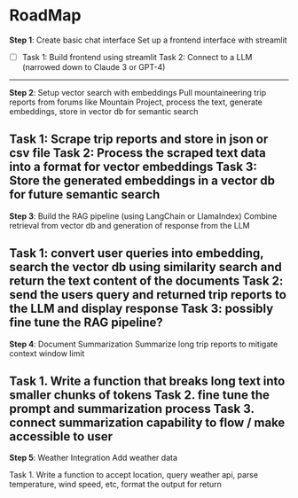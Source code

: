 RoadMap
=======

**Step 1**: Create basic chat interface
Set up a frontend interface with streamlit

- [ ] Task 1: Build frontend using streamlit
Task 2: Connect to a LLM (narrowed down to Claude 3 or GPT-4)
-----------------------------------------------------------

**Step 2**: Setup vector search with embeddings
Pull mountaineering trip reports from forums like Mountain Project, process the text, generate embeddings, store in vector db for semantic search

Task 1: Scrape trip reports and store in json or csv file
Task 2: Process the scraped text data into a format for vector embeddings
Task 3: Store the generated embeddings in a vector db for future semantic search
-----------------------------------------------------------

**Step 3**: Build the RAG pipeline (using LangChain or LlamaIndex)
Combine retrieval from vector db and generation of response from the LLM

Task 1: convert user queries into embedding, search the vector db using similarity search and return the text content of the documents
Task 2: send the users query and returned trip reports to the LLM and display response
Task 3: possibly fine tune the RAG pipeline?
-----------------------------------------------------------

**Step 4**: Document Summarization
Summarize long trip reports to mitigate context window limit

Task 1. Write a function that breaks long text into smaller chunks of tokens
Task 2. fine tune the prompt and summarization process
Task 3. connect summarization capability to flow / make accessible to user
-----------------------------------------------------------

**Step 5**: Weather Integration
Add weather data

Task 1. Write a function to accept location, query weather api, parse temperature, wind speed, etc, format the output for return